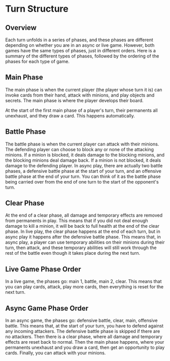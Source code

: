 # Turn Structure

## Overview

Each turn unfolds in a series of phases, and these phases are different depending on whether you are in an async
or live game. However, both games have the same types of phases, just in different orders. Here is a summary of
the different types of phases, followed by the ordering of the phases for each type of game.

## Main Phase

The main phase is when the current player (the player whose turn it is) can invoke cards from their hand, attack 
with minions, and play objects and secrets. The main phase is where the player develops their board.

At the start of the first main phase of a player's turn, their permanents all unexhaust, and they draw a card. This
happens automatically.

## Battle Phase

The battle phase is when the current player can attack with their minions. The defending player can choose to block
any or none of the attacking minions. If a minion is blocked, it deals damage to the blocking minions, and the blocking
minions deal damage back. If a minion is not blocked, it deals damage to the defending player. In async play, there
are actually two battle phases, a defensive battle phase at the start of your turn, and an offensive battle phase at
the end of your turn. You can think of it as the battle phase being carried over from the end of one turn to the start
of the opponent's turn.

## Clear Phase

At the end of a clear phase, all damage and temporary effects are removed from permanents in play. This means that if
you did not deal enough damage to kill a minion, it will be back to full health at the end of the clear phase. In live
play, the clear phase happens at the end of each turn, but in async play it happens after the defensive battle phase.
This means that, in async play, a player can use temporary abilities on their minions during their turn, then attack,
and these temporary abilities will still work through the rest of the battle even though it takes place during the
next turn.

## Live Game Phase Order

In a live game, the phases go: main 1, battle, main 2, clear. This means that you can play cards, attack, play more
cards, then everything is reset for the next turn.

## Async Game Phase Order

In an async game, the phases go: defensive battle, clear, main, offensive battle. This means that, at the start of your turn,
you have to defend against any incoming attackers. The defensive battle phase is skipped if there are no attackers.
Then there is a clear phase, where all damage and temporary effects are reset back to normal. Then the main phase
happens, where your permanents unexhaust and you draw a card, then get an opportunity to play cards.
Finally, you can attack with your minions.
